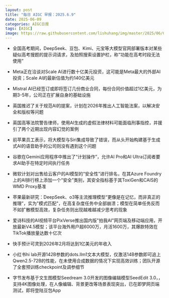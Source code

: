 ```yaml
---
layout: post
title: "每日 AIGC 早报：2025.6.9"
date: 2025-06-09
categories: AIGC日报
tags: [AIGC]
image: https://raw.githubusercontent.com/lishuhang/img/master/2025/06/0609-d.jpg
---
```


- 全国高考期间，DeepSeek、豆包、Kimi、元宝等大模型官网部署版本对某些疑似高考搜题的提示词请求，及拍照搜索设置护栏，称“功能在高考时段无法使用”

- Meta正在洽谈对Scale AI进行数十亿美元投资，这可能是Meta最大的外部AI投资；Scale AI的最新估值为约140亿美元

- Mistral AI已经签订或即将签订几份商业合同，每份合同价值超过1亿美元，为期3-5年，公司正在扩展自身的基础设施

- 英国推迟了关于规范AI的提案，计划在2026年推出人工智能法案，以解决安全和版权等问题

- 英国高等法院警告律师，使用AI生成的虚假法律材料可能面临刑事指控，并援引了两个近期出现内容幻觉的案例

- 前苹果员工表示，将大模型与Siri集成导致了错误，而从头开始构建基于生成式AI的语音助手的公司则没有遇到这个问题

- 谷歌在Gemini应用程序中推出了“计划操作”，允许AI Pro和AI Ultra订阅者要求AI助手在特定时间执行任务

- 微软计划对出售给云客户的AI模型的“安全性”进行排名，在其Azure Foundry上的AI排行榜上添加一个“安全”类别，其安全指标基于其ToxiGen和CAIS的WMD Proxy基准

- 苹果最新研究：DeepSeek、o3等主流推理模型“更像是在记忆，而非真正的推理”，实为"模式匹配"，在高复杂度任务中全部崩溃；模型在简单任务反而不如扩散模型高效，复杂任务则出现越难越减少思考的现象

- 爱诗科技的AI视频平台PixVerse推出国内版"拍我AI"网页端及移动端应用，开放最新V4.5模型；该平台海外用户超6000万，月活1600万，其爆款特效在TikTok播放量达数十亿次

- 快手预计可灵到2026年2月将达到1亿美元的年收入

- 小红书hi lab开源142B参数的dots.llm1文本大模型，仅激活14B参数即可追上Qwen2.5-72B的性能，在未使用合成数据的情况下实现高效训练；团队开源了全套预训练checkpoint及调参细节

- 字节发布基于文生图模型Seedream 3.0开发的图像编辑模型SeedEdit 3.0，，支持4K图像处理，在人像编辑、背景更改等场景表现突出，已在即梦网页端测试，即将登陆豆包App